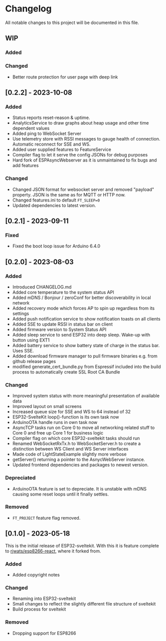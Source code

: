# Changelog

All notable changes to this project will be documented in this file.

## WIP

### Added

### Changed

- Better route protection for user page with deep link

## [0.2.2] - 2023-10-08

### Added

- Status reports reset-reason & uptime.
- AnalyticsService to draw graphs about heap usage and other time dependent values
- Added ping to WebSocket Server
- Use telemetry store with RSSI messages to gauge health of connection. Automatic reconnect for SSE and WS.
- Added user supplied features to FeatureService
- Compiler flag to let it serve the config JSONs for debug purposes
- Hard fork of ESPAsyncWebserver as it is unmaintained to fix bugs and add features

### Changed

- Changed JSON format for websocket server and removed "payload" property. JSON is the same as for MQTT or HTTP now.
- Changed features.ini to default `FT_SLEEP=0`
- Updated dependencies to latest version.

## [0.2.1] - 2023-09-11

### Fixed

- Fixed the boot loop issue for Arduino 6.4.0

## [0.2.0] - 2023-08-03

### Added

- Introduced CHANGELOG.md
- Added core temperature to the system status API
- Added mDNS / Bonjour / zeroConf for better discoverability in local network
- Added recovery mode which forces AP to spin up regardless from its settings
- Added push notification service to show notification toasts on all clients
- Added SSE to update RSSI in status bar on client
- Added firmware version to System Status API
- Added sleep service to send ESP32 into deep sleep. Wake-up with button using EXT1
- Added battery service to show battery state of charge in the status bar. Uses SSE.
- Added download firmware manager to pull firmware binaries e.g. from github release pages
- modified generate_cert_bundle.py from Espressif included into the build process to automatically create SSL Root CA Bundle

### Changed

- Improved system status with more meaningful presentation of available data
- Improved layout on small screens
- Increased queue size for SSE and WS to 64 instead of 32
- ESP32-SvelteKit loop()-function is its own task now
- ArduinoOTA handle runs in own task now
- AsyncTCP tasks run on Core 0 to move all networking related stuff to Core 0 and free up Core 1 for business logic
- Compiler flag on which core ESP32-sveltekit tasks should run
- Renamed WebSocketRxTx.h to WebSocketServer.h to create a distinction between WS Client and WS Server interfaces
- Made code of LightStateExample slightly more verbose
- getServer() returning a pointer to the AsnycWebServer instance.
- Updated frontend dependencies and packages to newest version.

### Depreciated

- ArduinoOTA feature is set to depreciate. It is unstable with mDNS causing some reset loops until it finally settles.

### Removed

- `FT_PROJECT` feature flag removed.

## [0.1.0] - 2023-05-18

This is the initial release of ESP32-sveltekit. With this it is feature complete to [rjwats/esp8266-react](https://github.com/rjwats/esp8266-react), where it forked from.

### Added

- Added copyright notes

### Changed

- Renaming into ESP32-sveltekit
- Small changes to reflect the slightly different file structure of sveltekit
- Build process for sveltekit

### Removed

- Dropping support for ESP8266
